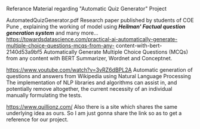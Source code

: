 Referance Material regarding "Automatic Quiz Generator" Project

AutomatedQuizGenerator.pdf
Research paper published by students of COE Pune , explaining the working of model using
 **_Heilman' Factual question generation system_** and many more...
https://towardsdatascience.com/practical-ai-automatically-generate-multiple-choice-questions-mcqs-from-any-
content-with-bert-2140d53a9bf5
Automatically Generate Multiple Choice Questions (MCQs) from any content with BERT Summarizer, Wordnet and
Conceptnet.

https://www.youtube.com/watch?v=3vRZ6dBPL2A
Automatic generation of questions and answers from Wikipedia using Natural Language Processing
The implementation of NLP libraries and algorithms can assist in, and potentially remove altogether, the current
necessity of an individual manually formulating the tests.

https://www.quillionz.com/
Also there is a site which shares the same underlying idea as ours.
So I am just gonna share the link so as to get a reference for our project.

